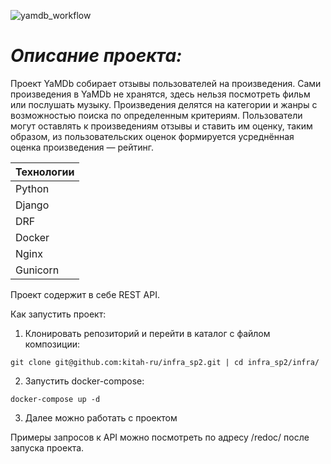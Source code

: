 ![yamdb_workflow](https://github.com/mamontovdn/yamdb_final/workflows/yamdb_workflow/badge.svg)

# *Описание проекта:* #
 Проект YaMDb собирает отзывы пользователей на произведения. Сами произведения в YaMDb не хранятся, здесь нельзя посмотреть фильм или послушать музыку. Произведения делятся на категории и жанры с возможностью поиска по определенным критериям. Пользователи могут оставлять к произведениям отзывы и ставить им оценку, таким образом, из пользовательских оценок формируется усреднённая оценка произведения — рейтинг.

| Технологии |
| ---------- |
| Python |
| Django |
| DRF |
| Docker |
| Nginx |
| Gunicorn |

Проект содержит в себе REST API.

Как запустить проект:
1. Клонировать репозиторий и перейти в каталог с файлом композиции:
```
git clone git@github.com:kitah-ru/infra_sp2.git | cd infra_sp2/infra/
```

2. Запустить docker-compose:
```
docker-compose up -d
```

3. Далее можно работать с проектом


Примеры запросов к API можно посмотреть по адресу /redoc/ после запуска проекта.
